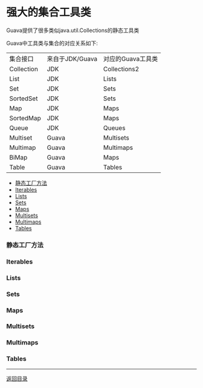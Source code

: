 强大的集合工具类
===
Guava提供了很多类似java.util.Collections的静态工具类

Guava中工具类与集合的对应关系如下:
<table>
<tr>
	<td>集合接口</td>
	<td>来自于JDK/Guava</td>
	<td>对应的Guava工具类</td>
</tr>
<tr>
	<td>Collection</td>
	<td>JDK</td>
	<td>Collections2</td>
</tr>
<tr>
	<td>List</td>
	<td>JDK</td>
	<td>Lists</td>
</tr>
<tr>
	<td>Set</td>
	<td>JDK</td>
	<td>Sets</td>
</tr>
<tr>
	<td>SortedSet</td>
	<td>JDK</td>
	<td>Sets</td>
</tr>
<tr>
	<td>Map</td>
	<td>JDK</td>
	<td>Maps</td>
</tr>
<tr>
	<td>SortedMap</td>
	<td>JDK</td>
	<td>Maps</td>
</tr>
<tr>
	<td>Queue</td>
	<td>JDK</td>
	<td>Queues</td>
</tr>
<tr>
	<td>Multiset</td>
	<td>Guava</td>
	<td>Multisets</td>
</tr>
<tr>
	<td>Multimap</td>
	<td>Guava</td>
	<td>Multimaps</td>
</tr>
<tr>
	<td>BiMap</td>
	<td>Guava</td>
	<td>Maps</td>
</tr>
<tr>
	<td>Table</td>
	<td>Guava</td>
	<td>Tables</td>
</tr>
</table>


* [静态工厂方法](#static)
* [Iterables](#iterables)
* [Lists](#lists)
* [Sets](#sets)
* [Maps](#maps)
* [Multisets](#multisets)
* [Multimaps](#multimaps)
* [Tables](#tables)

<h3 id="static">静态工厂方法</h3>

<h3 id="iterables">Iterables</h3>

<h3 id="lists">Lists</h3>

<h3 id="sets">Sets</h3>

<h3 id="maps">Maps</h3>

<h3 id="multisets">Multisets</h3>

<h3 id="multimaps">Multimaps</h3>

<h3 id="tables">Tables</h3>


------
[返回目录](/README.md)